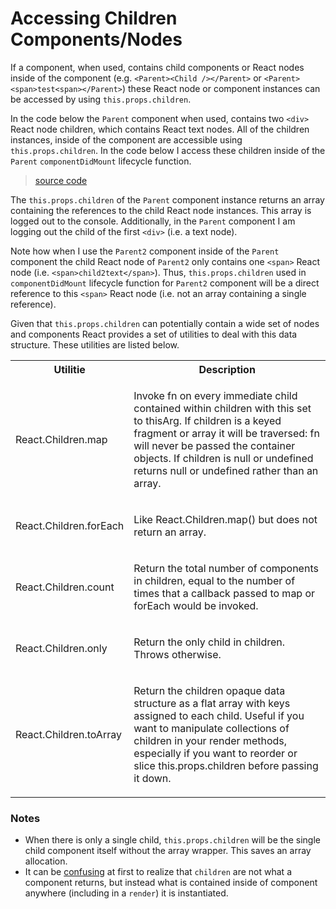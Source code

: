 # Accessing Children Components/Nodes

If a component, when used, contains child components or React nodes inside of the component (e.g. `<Parent><Child /></Parent>` or `<Parent><span>test<span></Parent>`) these React node or component instances can be accessed by using `this.props.children`.

In the code below the `Parent` component when used, contains two `<div>` React node children, which contains React text nodes. All of the children instances, inside of the component are accessible using `this.props.children`. In the code below I access these children inside of the `Parent` `componentDidMount` lifecycle function.

> [source code](https://jsfiddle.net/codylindley/z7u11n44/#tabs=js,result,html,resources)

The `this.props.children` of the `Parent` component instance returns an array containing the references to the child React node instances. This array is logged out to the console. Additionally, in the `Parent` component I am logging out the child of the first `<div>` (i.e. a text node).

Note how when I use the `Parent2` component inside of the `Parent` component the child React node of `Parent2` only contains one `<span>` React node (i.e. `<span>child2text</span>`). Thus, `this.props.children` used in `componentDidMount` lifecycle function for `Parent2` component will be a direct reference to this `<span>` React node (i.e. not an array containing a single reference).

Given that `this.props.children` can potentially contain a wide set of nodes and components React provides a set of utilities to deal with this data structure. These utilities are listed below.

<table>
<tr>
<th>Utilitie</th>
<th>Description</th>
</tr>
  <tr>
  	<td><p>React.Children.map</p></td>
    <td><p>Invoke fn on every immediate child contained within children with this set to thisArg. If children is a keyed fragment or array it will be traversed: fn will never be passed the container objects. If children is null or undefined returns null or undefined rather than an array.</p></td>
  </tr>
  <tr>
  	<td><p>React.Children.forEach</p></td>
    <td><p>Like React.Children.map() but does not return an array.</p></td>
  </tr>
  <tr>
  	<td><p>React.Children.count</p></td>
    <td><p>Return the total number of components in children, equal to the number of times that a callback passed to map or forEach would be invoked.</p></td>
  </tr>
  <tr>
  	<td><p>React.Children.only</p></td>
    <td><p>Return the only child in children. Throws otherwise.</p></td>
  </tr>
  <tr>
  	<td><p>React.Children.toArray</p></td>
    <td><p>Return the children opaque data structure as a flat array with keys assigned to each child. Useful if you want to manipulate collections of children in your render methods, especially if you want to reorder or slice this.props.children before passing it down.</p></td>
  </tr>
</table>

### Notes

* When there is only a single child, `this.props.children` will be the single child component itself without the array wrapper. This saves an array allocation.
* It can be [confusing](https://facebook.github.io/react/tips/children-undefined.html) at first to realize that `children` are not what a component returns, but instead what is contained inside of component anywhere (including in a `render`) it is instantiated.
